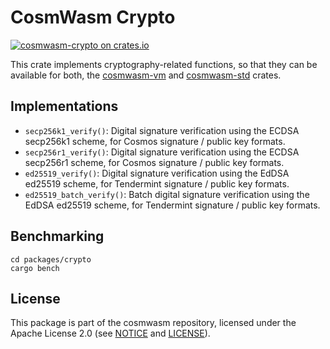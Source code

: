 # CosmWasm Crypto

[![cosmwasm-crypto on crates.io](https://img.shields.io/crates/v/cosmwasm-crypto.svg)](https://crates.io/crates/cosmwasm-crypto)

This crate implements cryptography-related functions, so that they can be
available for both, the [cosmwasm-vm](`https://crates.io/crates/cosmwasm-vm`)
and [cosmwasm-std](`https://crates.io/crates/cosmwasm-std`) crates.

## Implementations

- `secp256k1_verify()`: Digital signature verification using the ECDSA secp256k1
  scheme, for Cosmos signature / public key formats.
- `secp256r1_verify()`: Digital signature verification using the ECDSA secp256r1
  scheme, for Cosmos signature / public key formats.
- `ed25519_verify()`: Digital signature verification using the EdDSA ed25519
  scheme, for Tendermint signature / public key formats.
- `ed25519_batch_verify()`: Batch digital signature verification using the EdDSA
  ed25519 scheme, for Tendermint signature / public key formats.

## Benchmarking

```
cd packages/crypto
cargo bench
```

## License

This package is part of the cosmwasm repository, licensed under the Apache
License 2.0 (see [NOTICE](https://github.com/CosmWasm/cosmwasm/blob/main/NOTICE)
and [LICENSE](https://github.com/CosmWasm/cosmwasm/blob/main/LICENSE)).

